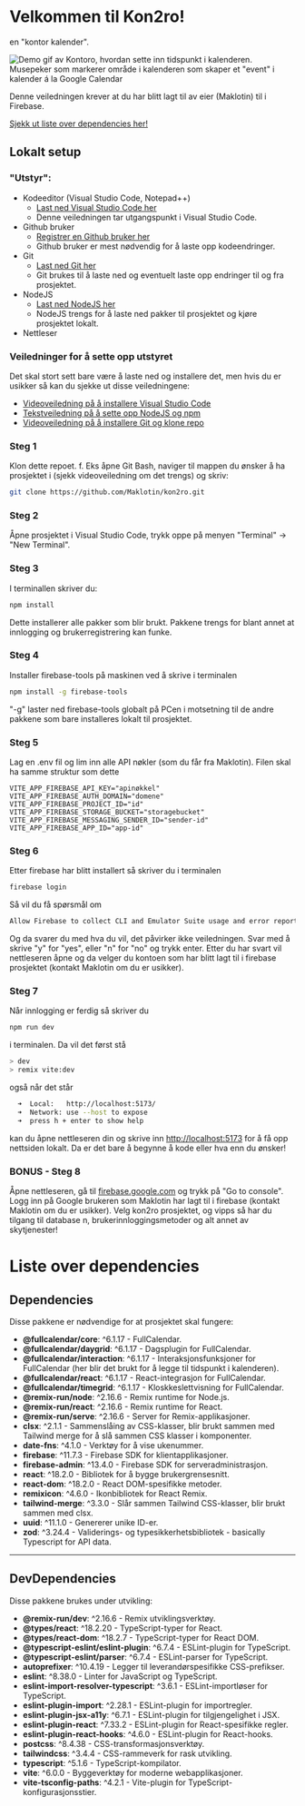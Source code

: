 # Velkommen til Kon2ro! 
en "kontor kalender".

![Demo gif av Kontoro, hvordan sette inn tidspunkt i kalenderen. Musepeker som markerer område i kalenderen som skaper et "event" i kalender á la Google Calendar](https://i.ibb.co/s9by4shq/How-to-use-for-readme.gif)

Denne veiledningen krever at du har blitt lagt til av eier (Maklotin) til i Firebase. 

[Sjekk ut liste over dependencies her!](#liste-over-dependencies)

## Lokalt setup
### "Utstyr":
- Kodeeditor (Visual Studio Code, Notepad++)
    - [Last ned Visual Studio Code her](https://code.visualstudio.com/download)
    - Denne veiledningen tar utgangspunkt i Visual Studio Code.
- Github bruker 
    - [Registrer en Github bruker her](https://github.com/signup)
    - Github bruker er mest nødvendig for å laste opp kodeendringer. 
- Git
    - [Last ned Git her](https://git-scm.com/downloads)
    - Git brukes til å laste ned og eventuelt laste opp endringer til og fra prosjektet.
- NodeJS
    - [Last ned NodeJS her](https://nodejs.org/en/download)
    - NodeJS trengs for å laste ned pakker til prosjektet og kjøre prosjektet lokalt.
- Nettleser

### Veiledninger for å sette opp utstyret
Det skal stort sett bare være å laste ned og installere det, men hvis du er usikker så kan du sjekke ut disse veiledningene:
- [Videoveiledning på å installere Visual Studio Code](https://www.youtube.com/watch?v=cu_ykIfBprI)
- [Tekstveiledning på å sette opp NodeJS og npm](https://docs.npmjs.com/downloading-and-installing-node-js-and-npm)
- [Videoveiledning på å installere Git og klone repo](https://www.youtube.com/watch?v=ne5ACsz-k2o)

### Steg 1
Klon dette repoet. f. Eks åpne Git Bash, naviger til mappen du ønsker å ha prosjektet i (sjekk videoveiledning om det trengs) og skriv:
```bash
git clone https://github.com/Maklotin/kon2ro.git
```

### Steg 2
Åpne prosjektet i Visual Studio Code, trykk oppe på menyen "Terminal" -> "New Terminal".

### Steg 3
I terminallen skriver du:
```bash
npm install
```
Dette installerer alle pakker som blir brukt. Pakkene trengs for blant annet at innlogging og brukerregistrering kan funke.

### Steg 4
Installer firebase-tools på maskinen ved å skrive i terminalen
```bash
npm install -g firebase-tools
```
"-g" laster ned firebase-tools globalt på PCen i motsetning til de andre pakkene som bare installeres lokalt til prosjektet. 

### Steg 5 
Lag en .env fil og lim inn alle API nøkler (som du får fra Maklotin). Filen skal ha samme struktur som dette
```tsx
VITE_APP_FIREBASE_API_KEY="apinøkkel"
VITE_APP_FIREBASE_AUTH_DOMAIN="domene"
VITE_APP_FIREBASE_PROJECT_ID="id"
VITE_APP_FIREBASE_STORAGE_BUCKET="storagebucket"
VITE_APP_FIREBASE_MESSAGING_SENDER_ID="sender-id"
VITE_APP_FIREBASE_APP_ID="app-id"

```

### Steg 6
Etter firebase har blitt installert så skriver du i terminalen
```bash
firebase login
```
Så vil du få spørsmål om 
```bash
Allow Firebase to collect CLI and Emulator Suite usage and error reporting information? (Y/n) 
```
Og da svarer du med hva du vil, det påvirker ikke veiledningen. Svar med å skrive "y" for "yes", eller "n" for "no" og trykk enter. 
Etter du har svart vil nettleseren åpne og da velger du kontoen som har blitt lagt til i firebase prosjektet (kontakt Maklotin om du er usikker). 

### Steg 7
Når innlogging er ferdig så skriver du
```bash
npm run dev
```
i terminalen. Da vil det først stå
```bash
> dev
> remix vite:dev
```
også når det står
```bash
  ➜  Local:   http://localhost:5173/
  ➜  Network: use --host to expose
  ➜  press h + enter to show help
```
kan du åpne nettleseren din og skrive inn [http://localhost:5173](http://localhost:5173/) for å få opp nettsiden lokalt. Da er det bare å begynne å kode eller hva enn du ønsker!


### BONUS - Steg 8
Åpne nettleseren, gå til [firebase.google.com](https://firebase.google.com/) og trykk på "Go to console". Logg inn på Google brukeren som Maklotin har lagt til i firebase (kontakt Maklotin om du er usikker). Velg kon2ro prosjektet, og vipps så har du tilgang til database
n, brukerinnloggingsmetoder og alt annet av skytjenester!

# Liste over dependencies

## Dependencies
Disse pakkene er nødvendige for at prosjektet skal fungere:

- **@fullcalendar/core**: ^6.1.17 - FullCalendar.
- **@fullcalendar/daygrid**: ^6.1.17 - Dagsplugin for FullCalendar.
- **@fullcalendar/interaction**: ^6.1.17 - Interaksjonsfunksjoner for FullCalendar (her blir det brukt for å legge til tidspunkt i kalenderen).
- **@fullcalendar/react**: ^6.1.17 - React-integrasjon for FullCalendar.
- **@fullcalendar/timegrid**: ^6.1.17 - Kloskkeslettvisning for FullCalendar.
- **@remix-run/node**: ^2.16.6 - Remix runtime for Node.js.
- **@remix-run/react**: ^2.16.6 - Remix runtime for React.
- **@remix-run/serve**: ^2.16.6 - Server for Remix-applikasjoner.
- **clsx**: ^2.1.1 - Sammenslåing av CSS-klasser, blir brukt sammen med Tailwind merge for å slå sammen CSS klasser i komponenter.
- **date-fns**: ^4.1.0 - Verktøy for å vise ukenummer.
- **firebase**: ^11.7.3 - Firebase SDK for klientapplikasjoner.
- **firebase-admin**: ^13.4.0 - Firebase SDK for serveradministrasjon.
- **react**: ^18.2.0 - Bibliotek for å bygge brukergrensesnitt.
- **react-dom**: ^18.2.0 - React DOM-spesifikke metoder.
- **remixicon**: ^4.6.0 - Ikonbibliotek for React Remix.
- **tailwind-merge**: ^3.3.0 - Slår sammen Tailwind CSS-klasser, blir brukt sammen med clsx.
- **uuid**: ^11.1.0 - Genererer unike ID-er.
- **zod**: ^3.24.4 - Validerings- og typesikkerhetsbibliotek - basically Typescript for API data.

---

## DevDependencies
Disse pakkene brukes under utvikling:

- **@remix-run/dev**: ^2.16.6 - Remix utviklingsverktøy.
- **@types/react**: ^18.2.20 - TypeScript-typer for React.
- **@types/react-dom**: ^18.2.7 - TypeScript-typer for React DOM.
- **@typescript-eslint/eslint-plugin**: ^6.7.4 - ESLint-plugin for TypeScript.
- **@typescript-eslint/parser**: ^6.7.4 - ESLint-parser for TypeScript.
- **autoprefixer**: ^10.4.19 - Legger til leverandørspesifikke CSS-prefikser.
- **eslint**: ^8.38.0 - Linter for JavaScript og TypeScript.
- **eslint-import-resolver-typescript**: ^3.6.1 - ESLint-importløser for TypeScript.
- **eslint-plugin-import**: ^2.28.1 - ESLint-plugin for importregler.
- **eslint-plugin-jsx-a11y**: ^6.7.1 - ESLint-plugin for tilgjengelighet i JSX.
- **eslint-plugin-react**: ^7.33.2 - ESLint-plugin for React-spesifikke regler.
- **eslint-plugin-react-hooks**: ^4.6.0 - ESLint-plugin for React-hooks.
- **postcss**: ^8.4.38 - CSS-transformasjonsverktøy.
- **tailwindcss**: ^3.4.4 - CSS-rammeverk for rask utvikling.
- **typescript**: ^5.1.6 - TypeScript-kompilator.
- **vite**: ^6.0.0 - Byggeverktøy for moderne webapplikasjoner.
- **vite-tsconfig-paths**: ^4.2.1 - Vite-plugin for TypeScript-konfigurasjonsstier.